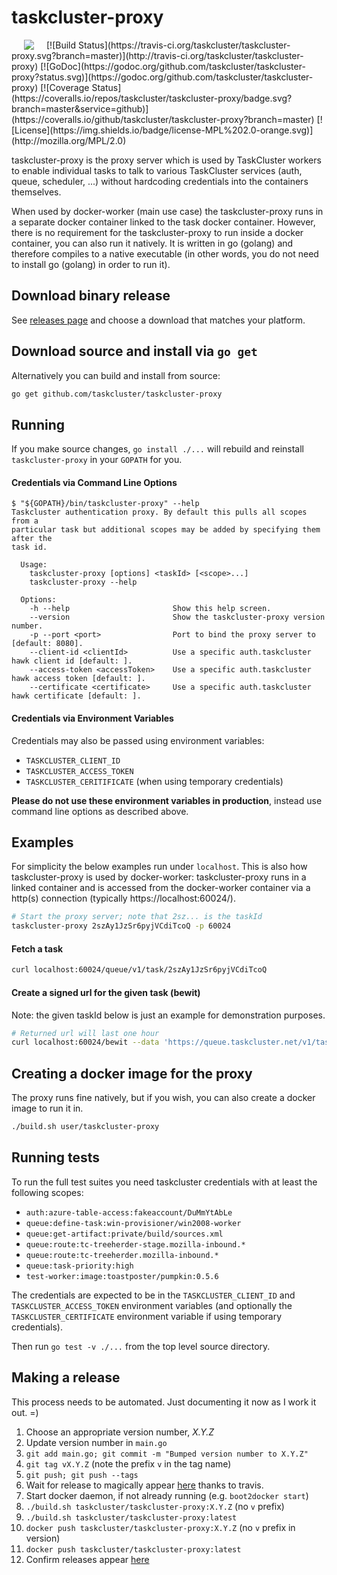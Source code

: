 # taskcluster-proxy
<img hspace="20" align="left" src="https://tools.taskcluster.net/lib/assets/taskcluster-120.png" />
[![Build Status](https://travis-ci.org/taskcluster/taskcluster-proxy.svg?branch=master)](http://travis-ci.org/taskcluster/taskcluster-proxy)
[![GoDoc](https://godoc.org/github.com/taskcluster/taskcluster-proxy?status.svg)](https://godoc.org/github.com/taskcluster/taskcluster-proxy)
[![Coverage Status](https://coveralls.io/repos/taskcluster/taskcluster-proxy/badge.svg?branch=master&service=github)](https://coveralls.io/github/taskcluster/taskcluster-proxy?branch=master)
[![License](https://img.shields.io/badge/license-MPL%202.0-orange.svg)](http://mozilla.org/MPL/2.0)

taskcluster-proxy is the proxy server which is used by TaskCluster workers to
enable individual tasks to talk to various TaskCluster services (auth, queue,
scheduler, ...) without hardcoding credentials into the containers themselves.

When used by docker-worker (main use case) the taskcluster-proxy runs in a
separate docker container linked to the task docker container. However, there
is no requirement for the taskcluster-proxy to run inside a docker container,
you can also run it natively. It is written in go (golang) and therefore
compiles to a native executable (in other words, you do not need to install go
(golang) in order to run it).

## Download binary release

See [releases page](https://github.com/taskcluster/taskcluster-proxy/releases)
and choose a download that matches your platform.

## Download source and install via `go get`

Alternatively you can build and install from source:

```sh
go get github.com/taskcluster/taskcluster-proxy
```

## Running

If you make source changes, `go install ./...` will rebuild and reinstall `taskcluster-proxy`
in your `GOPATH` for you.

#### Credentials via Command Line Options

```
$ "${GOPATH}/bin/taskcluster-proxy" --help
Taskcluster authentication proxy. By default this pulls all scopes from a
particular task but additional scopes may be added by specifying them after the
task id.

  Usage:
    taskcluster-proxy [options] <taskId> [<scope>...]
    taskcluster-proxy --help

  Options:
    -h --help                       Show this help screen.
    --version                       Show the taskcluster-proxy version number.
    -p --port <port>                Port to bind the proxy server to [default: 8080].
    --client-id <clientId>          Use a specific auth.taskcluster hawk client id [default: ].
    --access-token <accessToken>    Use a specific auth.taskcluster hawk access token [default: ].
    --certificate <certificate>     Use a specific auth.taskcluster hawk certificate [default: ].
```

#### Credentials via Environment Variables

Credentials may also be passed using environment variables:

* `TASKCLUSTER_CLIENT_ID`
* `TASKCLUSTER_ACCESS_TOKEN`
* `TASKCLUSTER_CERITIFICATE` (when using temporary credentials)

**Please do not use these environment variables in production**,
instead use command line options as described above.

## Examples

For simplicity the below examples run under `localhost`. This is also how
taskcluster-proxy is used by docker-worker: taskcluster-proxy runs in a linked
container and is accessed from the docker-worker container via a http(s)
connection (typically https://localhost:60024/).

```sh
# Start the proxy server; note that 2sz... is the taskId
taskcluster-proxy 2szAy1JzSr6pyjVCdiTcoQ -p 60024
```

#### Fetch a task

```sh
curl localhost:60024/queue/v1/task/2szAy1JzSr6pyjVCdiTcoQ
```

#### Create a signed url for the given task (bewit)

Note: the given taskId below is just an example for demonstration purposes.

```sh
# Returned url will last one hour
curl localhost:60024/bewit --data 'https://queue.taskcluster.net/v1/task/2szAy1JzSr6pyjVCdiTcoQ'
```

## Creating a docker image for the proxy

The proxy runs fine natively, but if you wish, you can also create a docker image to run it in.

```sh
./build.sh user/taskcluster-proxy
```


## Running tests

To run the full test suites you need taskcluster credentials with at least the
following scopes:

  * `auth:azure-table-access:fakeaccount/DuMmYtAbLe`
  * `queue:define-task:win-provisioner/win2008-worker`
  * `queue:get-artifact:private/build/sources.xml`
  * `queue:route:tc-treeherder-stage.mozilla-inbound.*`
  * `queue:route:tc-treeherder.mozilla-inbound.*`
  * `queue:task-priority:high`
  * `test-worker:image:toastposter/pumpkin:0.5.6`

The credentials are expected to be in the `TASKCLUSTER_CLIENT_ID` and
`TASKCLUSTER_ACCESS_TOKEN` environment variables (and optionally the
`TASKCLUSTER_CERTIFICATE` environment variable if using temporary credentials).

Then run `go test -v ./...` from the top level source directory.

## Making a release

This process needs to be automated. Just documenting it now as I work it out. =)

1. Choose an appropriate version number, *X.Y.Z*
2. Update version number in `main.go`
3. `git add main.go; git commit -m "Bumped version number to X.Y.Z"`
4. `git tag vX.Y.Z` (note the prefix `v` in the tag name)
5. `git push; git push --tags`
6. Wait for release to magically appear [here](https://github.com/taskcluster/taskcluster-proxy/releases) thanks to travis.
7. Start docker daemon, if not already running (e.g. `boot2docker start`)
8. `./build.sh taskcluster/taskcluster-proxy:X.Y.Z` (no `v` prefix)
9. `./build.sh taskcluster/taskcluster-proxy:latest`
10. `docker push taskcluster/taskcluster-proxy:X.Y.Z` (no `v` prefix in version)
11. `docker push taskcluster/taskcluster-proxy:latest`
12. Confirm releases appear [here](https://hub.docker.com/r/taskcluster/taskcluster-proxy/tags/)

